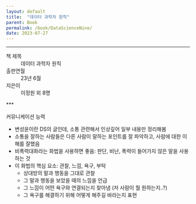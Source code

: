```yaml
---
layout: default
title:  "데이터 과학자 원칙"
parent: Book
permalink: /book/DataScienceNine/
date: 2023-07-27
---
```


***
<dl>
  <dt>책 제목</dt>
  <dd>데이터 과학자 원칙</dd>
<dt>출판연월</dt>
  <dd>23년 6월</dd>
  <dt>지은이</dt>
  <dd>이정원 외 8명</dd>
</dl>
***


커뮤니케이션 능력

- 변성윤이란 DS의 글인데, 소통 관련해서 인상깊어 일부 내용만 정리해봄
- 소통을 잘하는 사람들은 다른 사람이 말하는 포인트를 잘 파악하고, 사람에 대한 이해를 잘했음
- 비폭력대화라는 화법을 사용하면 좋음: 판단, 비난, 폭력이 들어가지 않은 말을 사용하는 것
- 이 화법의 핵심 요소: 관찰, 느낌, 욕구, 부탁
  - 상대방의 말과 행동을 그대로 관찰
  - 그 말과 행동을 보았을 때의 느낌을 언급
  - 그 느낌이 어떤 욕구와 연결되는지 찾아냄 (저 사람이 뭘 원하는지..?)
  - 그 욕구를 해결하기 위해 어떻게 해주길 바라는지 표현


